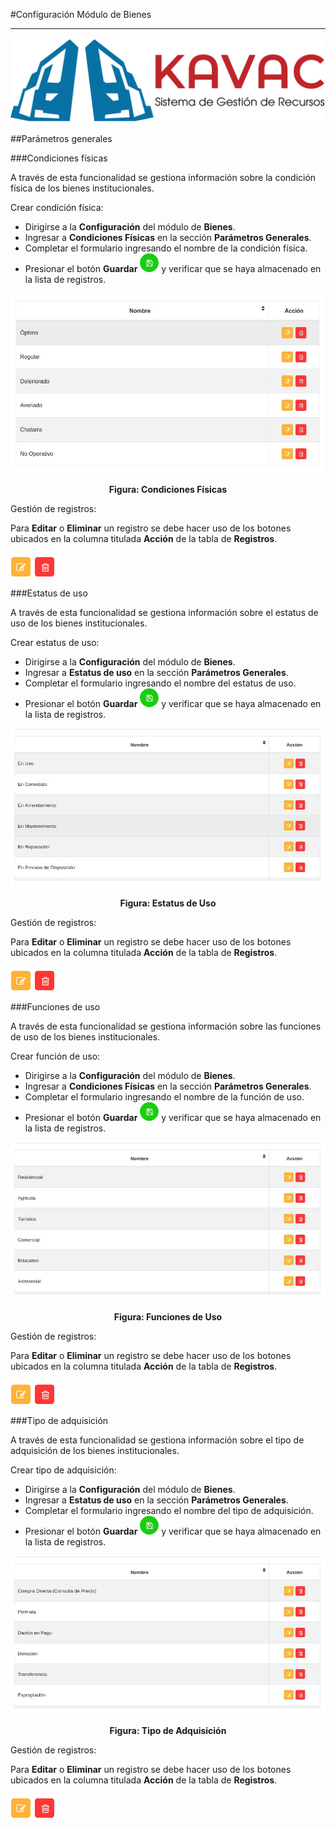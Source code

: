 #Configuración Módulo de Bienes
*******************************

![Screenshot](../img/logokavac.png#imagen)

##Parámetros generales 

###Condiciones físicas

A través de esta funcionalidad se gestiona información sobre la condición física de los bienes institucionales.   

Crear condición física: 

- Dirigirse a la **Configuración** del módulo de **Bienes**.
- Ingresar a **Condiciones Físicas** en la sección **Parámetros Generales**.
- Completar el formulario ingresando el nombre de la condición física.   
- Presionar el botón **Guardar** ![Screenshot](../img/save.png) y verificar que se haya almacenado en la lista de registros. 

![Screenshot](../img/condiciones_fisicas.jpg)<div style="text-align: center;font-weight: bold">Figura: Condiciones Físicas</div>

Gestión de registros: 

Para **Editar** o **Eliminar** un registro se debe hacer uso de los botones ubicados en la columna titulada **Acción** de la tabla de **Registros**.

![Screenshot](../img/manage_1.png#imagen)  

###Estatus de uso 

A través de esta funcionalidad se gestiona información sobre el estatus de uso de los bienes institucionales.   

Crear estatus de uso: 

- Dirigirse a la **Configuración** del módulo de **Bienes**.
- Ingresar a **Estatus de uso** en la sección **Parámetros Generales**.
- Completar el formulario ingresando el nombre del estatus de uso.   
- Presionar el botón **Guardar** ![Screenshot](../img/save.png) y verificar que se haya almacenado en la lista de registros. 

![Screenshot](../img/estatus_uso.jpg)<div style="text-align: center;font-weight: bold">Figura: Estatus de Uso</div>

Gestión de registros: 

Para **Editar** o **Eliminar** un registro se debe hacer uso de los botones ubicados en la columna titulada **Acción** de la tabla de **Registros**.

![Screenshot](../img/manage_1.png#imagen)    

###Funciones de uso 

A través de esta funcionalidad se gestiona información sobre las funciones de uso de los bienes institucionales.   

Crear función de uso: 

- Dirigirse a la **Configuración** del módulo de **Bienes**.
- Ingresar a **Condiciones Físicas** en la sección **Parámetros Generales**.
- Completar el formulario ingresando el nombre de la función de uso.   
- Presionar el botón **Guardar** ![Screenshot](../img/save.png) y verificar que se haya almacenado en la lista de registros. 

![Screenshot](../img/funciones_uso.jpg)<div style="text-align: center;font-weight: bold">Figura: Funciones de Uso</div>

Gestión de registros: 

Para **Editar** o **Eliminar** un registro se debe hacer uso de los botones ubicados en la columna titulada **Acción** de la tabla de **Registros**.

![Screenshot](../img/manage_1.png#imagen)

###Tipo de adquisición 

A través de esta funcionalidad se gestiona información sobre el tipo de adquisición de los bienes institucionales.   

Crear tipo de adquisición:  

- Dirigirse a la **Configuración** del módulo de **Bienes**.
- Ingresar a **Estatus de uso** en la sección **Parámetros Generales**.
- Completar el formulario ingresando el nombre del tipo de adquisición.   
- Presionar el botón **Guardar** ![Screenshot](../img/save.png) y verificar que se haya almacenado en la lista de registros. 
 

![Screenshot](../img/tipo_adquisicion.jpg)<div style="text-align: center;font-weight: bold">Figura: Tipo de Adquisición</div>

Gestión de registros: 

Para **Editar** o **Eliminar** un registro se debe hacer uso de los botones ubicados en la columna titulada **Acción** de la tabla de **Registros**.

![Screenshot](../img/manage_1.png#imagen)


